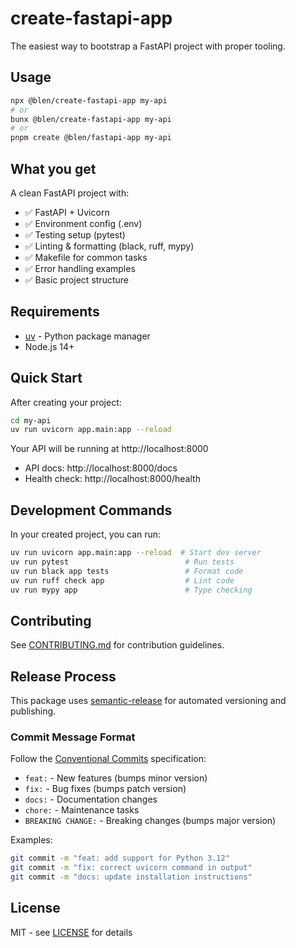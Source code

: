 # create-fastapi-app

The easiest way to bootstrap a FastAPI project with proper tooling.

## Usage

```bash
npx @blen/create-fastapi-app my-api
# or
bunx @blen/create-fastapi-app my-api
# or
pnpm create @blen/fastapi-app my-api
```

## What you get

A clean FastAPI project with:
- ✅ FastAPI + Uvicorn
- ✅ Environment config (.env)
- ✅ Testing setup (pytest)
- ✅ Linting & formatting (black, ruff, mypy)
- ✅ Makefile for common tasks
- ✅ Error handling examples
- ✅ Basic project structure

## Requirements

- [uv](https://github.com/astral-sh/uv) - Python package manager
- Node.js 14+

## Quick Start

After creating your project:

```bash
cd my-api
uv run uvicorn app.main:app --reload
```

Your API will be running at http://localhost:8000

- API docs: http://localhost:8000/docs
- Health check: http://localhost:8000/health

## Development Commands

In your created project, you can run:

```bash
uv run uvicorn app.main:app --reload  # Start dev server
uv run pytest                          # Run tests  
uv run black app tests                 # Format code
uv run ruff check app                  # Lint code
uv run mypy app                        # Type checking
```

## Contributing

See [CONTRIBUTING.md](CONTRIBUTING.md) for contribution guidelines.

## Release Process

This package uses [semantic-release](https://github.com/semantic-release/semantic-release) for automated versioning and publishing.

### Commit Message Format

Follow the [Conventional Commits](https://www.conventionalcommits.org/) specification:

- `feat:` - New features (bumps minor version)
- `fix:` - Bug fixes (bumps patch version)  
- `docs:` - Documentation changes
- `chore:` - Maintenance tasks
- `BREAKING CHANGE:` - Breaking changes (bumps major version)

Examples:
```bash
git commit -m "feat: add support for Python 3.12"
git commit -m "fix: correct uvicorn command in output"
git commit -m "docs: update installation instructions"
```

## License

MIT - see [LICENSE](LICENSE) for details
